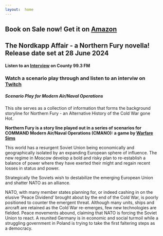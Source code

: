 ```yaml
---
layout:  home
---
```


## Book on Sale now! **Get it on [Amazon](https://www.amazon.com/dp/B07R7BVQ31?ref_=pe_3052080_276849420)**

## The Nordkapp Affair - a Northern Fury novella! **Release date set at 28 June 2024**

#### **Listen to an [Interview](/assets/audio/993interview_gauvin.mp3) on County 99.3 FM**

### Watch a scenario play through and listen to an interviw on [Twitch](https://www.twitch.tv/videos/427260603)

##### Scenario Play for Modern Air/Naval Operations

This site serves as a collection of information that forms the background storyline for Northern Fury - an Alternative History of the Cold War gone Hot.

**Northern Fury is a story line played out in a series of scenarios for COMMAND Modern Air/Naval Operations (CMANO): a game by [Warfare Sims](http://www.warfaresims.com/)**

This world has a resurgent Soviet Union being economically and geographically isolated by an expanding European sphere of influence. The new regime in Moscow develop a bold and risky plan to re-establish a balance of power where they have exerted their might and regain recent losses in status and power.

Strategically the Soviets wish to destabilize the emerging European Union and shatter NATO as an alliance. 

NATO, with many member states planning for, or indeed cashing in on the elusive ‘Peace Dividend’ brought about by the end of the Cold War, is poorly positioned to counter the emergent threat. Although many units, ships and aircraft are retained as the Cold War re-emerges, few new technologies are fielded.  Peace movements abound, claiming that NATO is forcing the Soviet Union to react. A reunited Germany is in economic and social turmoil while a struggling government in Poland is trying to take the first faltering steps as a democracy.  
